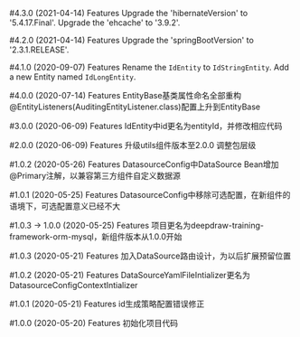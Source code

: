 #4.3.0 (2021-04-14)
Features
Upgrade the 'hibernateVersion' to '5.4.17.Final'.
Upgrade the 'ehcache' to '3.9.2'.

#4.2.0 (2021-04-14)
Features
Upgrade the 'springBootVersion' to '2.3.1.RELEASE'.

#4.1.0 (2020-09-07)
Features
Rename the `IdEntity` to `IdStringEntity`.
Add a new Entity named `IdLongEntity`.

#4.0.0 (2020-07-14)
Features
EntityBase基类属性命名全部重构
@EntityListeners(AuditingEntityListener.class)配置上升到EntityBase

#3.0.0 (2020-06-09)
Features
IdEntity中id更名为entityId，并修改相应代码

#2.0.0 (2020-06-09)
Features
升级utils组件版本至2.0.0
调整包层级

#1.0.2 (2020-05-26)
Features
DatasourceConfig中DataSource Bean增加@Primary注解，以兼容第三方组件自定义数据源

#1.0.1 (2020-05-25)
Features
DatasourceConfig中移除可选配置，在新组件的语境下，可选配置意义已经不大

#1.0.3 -> 1.0.0 (2020-05-25)
Features
项目更名为deepdraw-training-framework-orm-mysql，新组件版本从1.0.0开始

#1.0.3 (2020-05-21)
Features
加入DataSource路由设计，为以后扩展预留位置

#1.0.2 (2020-05-21)
Features
DataSourceYamlFileIntializer更名为DatasourceConfigContextIntializer

#1.0.1 (2020-05-21)
Features
id生成策略配置错误修正

#1.0.0 (2020-05-20)
Features
初始化项目代码
